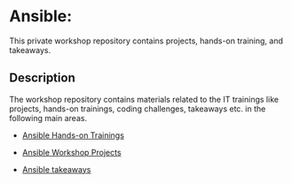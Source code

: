 # Ansible:

This private workshop repository contains projects, hands-on training, and takeaways.

## Description

The workshop repository contains materials related to the IT trainings like projects, hands-on trainings, coding challenges, takeaways etc. in the following main areas.

- [Ansible Hands-on Trainings](./hands-on/README.md)

- [Ansible Workshop Projects](./projects/README.md)

- [Ansible takeaways](./takeaways)




